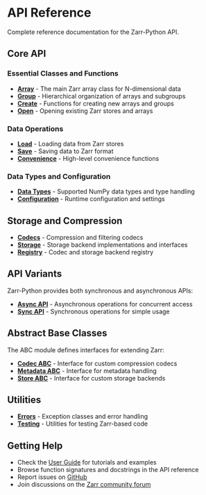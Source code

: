 # API Reference

Complete reference documentation for the Zarr-Python API.

## Core API

### Essential Classes and Functions

- **[Array](array.md)** - The main Zarr array class for N-dimensional data
- **[Group](group.md)** - Hierarchical organization of arrays and subgroups
- **[Create](create.md)** - Functions for creating new arrays and groups
- **[Open](open.md)** - Opening existing Zarr stores and arrays

### Data Operations

- **[Load](load.md)** - Loading data from Zarr stores
- **[Save](save.md)** - Saving data to Zarr format
- **[Convenience](convenience.md)** - High-level convenience functions

### Data Types and Configuration

- **[Data Types](dtype.md)** - Supported NumPy data types and type handling
- **[Configuration](config.md)** - Runtime configuration and settings

## Storage and Compression

- **[Codecs](codecs.md)** - Compression and filtering codecs
- **[Storage](storage.md)** - Storage backend implementations and interfaces
- **[Registry](registry.md)** - Codec and storage backend registry

## API Variants

Zarr-Python provides both synchronous and asynchronous APIs:

- **[Async API](api_async.md)** - Asynchronous operations for concurrent access
- **[Sync API](api_sync.md)** - Synchronous operations for simple usage

## Abstract Base Classes

The ABC module defines interfaces for extending Zarr:

- **[Codec ABC](abc/codec.md)** - Interface for custom compression codecs
- **[Metadata ABC](abc/metadata.md)** - Interface for metadata handling
- **[Store ABC](abc/store.md)** - Interface for custom storage backends

## Utilities

- **[Errors](errors.md)** - Exception classes and error handling
- **[Testing](testing.md)** - Utilities for testing Zarr-based code

## Getting Help

- Check the [User Guide](../user-guide/index.md) for tutorials and examples
- Browse function signatures and docstrings in the API reference
- Report issues on [GitHub](https://github.com/zarr-developers/zarr-python)
- Join discussions on the [Zarr community forum](https://github.com/zarr-developers/community)
